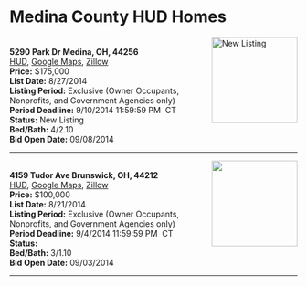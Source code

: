 # Medina County HUD Homes

[<img alt="New Listing" src="https://www.hudhomestore.com/pages/ImageShow.aspx?Case=412-518191" align="right" style="height:150px;">](http://www.hudhomestore.com/Listing/PropertyDetails.aspx?caseNumber=412-518191)  
**5290 Park Dr Medina, OH, 44256**  
[HUD](http://www.hudhomestore.com/Listing/PropertyDetails.aspx?caseNumber=412-518191), [Google Maps](http://maps.google.com/maps?q=5290+Park+Dr+Medina%2C+OH%2C+44256), [Zillow](http://www.zillow.com/homes/5290+Park+Dr+Medina%2C+OH%2C+44256/)  
**Price:** $175,000  
**List Date:** 8/27/2014  
**Listing Period:** Exclusive (Owner Occupants, Nonprofits, and Government Agencies only)  
**Period Deadline:** 9/10/2014 11:59:59 PM  CT  
**Status:** New Listing  
**Bed/Bath:** 4/2.10  
**Bid Open Date:** 09/08/2014

***

[<img alt="" src="https://www.hudhomestore.com/pages/ImageShow.aspx?Case=412-596029" align="right" style="height:150px;">](http://www.hudhomestore.com/Listing/PropertyDetails.aspx?caseNumber=412-596029)  
**4159 Tudor Ave Brunswick, OH, 44212**  
[HUD](http://www.hudhomestore.com/Listing/PropertyDetails.aspx?caseNumber=412-596029), [Google Maps](http://maps.google.com/maps?q=4159+Tudor+Ave+Brunswick%2C+OH%2C+44212), [Zillow](http://www.zillow.com/homes/4159+Tudor+Ave+Brunswick%2C+OH%2C+44212/)  
**Price:** $100,000  
**List Date:** 8/21/2014  
**Listing Period:** Exclusive (Owner Occupants, Nonprofits, and Government Agencies only)  
**Period Deadline:** 9/4/2014 11:59:59 PM  CT  
**Status:**   
**Bed/Bath:** 3/1.10  
**Bid Open Date:** 09/03/2014

***


